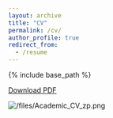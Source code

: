 ```yaml
---
layout: archive
title: "CV"
permalink: /cv/
author_profile: true
redirect_from:
  - /resume
---
```


{% include base_path %}

<a href="https://zpwang-ai.github.io/files/Academic_CV_zp.pdf" download>Download PDF</a>

<!-- [Download PDF](https://zpwang-ai.github.io/files/Academic_CV_zp.pdf). -->

![/files/Academic_CV_zp.png](CV)

<!-- <embed src="/files/Academic_CV_zp.pdf", width=500>


<iframe src="/files/Academic_CV_zp.pdf" style="width:100%; height:600px;" frameborder="0"></iframe> -->


<!-- <embed src="/files/Academic_CV_zp.pdf" width="600" height="500"> -->

<!-- Education
======
* Ph.D in Version Control Theory, GitHub University, 2018 (expected)
* M.S. in Jekyll, GitHub University, 2014
* B.S. in GitHub, GitHub University, 2012

Work experience
======
* Spring 2024: Academic Pages Collaborator
  * Github University
  * Duties includes: Updates and improvements to template
  * Supervisor: The Users

* Fall 2015: Research Assistant
  * Github University
  * Duties included: Merging pull requests
  * Supervisor: Professor Hub

* Summer 2015: Research Assistant
  * Github University
  * Duties included: Tagging issues
  * Supervisor: Professor Git
  
Skills
======
* Skill 1
* Skill 2
  * Sub-skill 2.1
  * Sub-skill 2.2
  * Sub-skill 2.3
* Skill 3

Publications
======
  <ul>{% for post in site.publications reversed %}
    {% include archive-single-cv.html %}
  {% endfor %}</ul>
  
Talks
======
  <ul>{% for post in site.talks reversed %}
    {% include archive-single-talk-cv.html  %}
  {% endfor %}</ul>
  
Teaching
======
  <ul>{% for post in site.teaching reversed %}
    {% include archive-single-cv.html %}
  {% endfor %}</ul>
  
Service and leadership
======
* Currently signed in to 43 different slack teams -->
